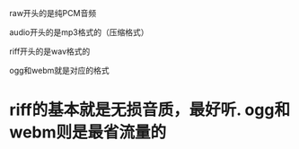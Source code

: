 raw开头的是纯PCM音频

audio开头的是mp3格式的（压缩格式）

riff开头的是wav格式的

ogg和webm就是对应的格式

# riff的基本就是无损音质，最好听. ogg和webm则是最省流量的


